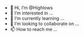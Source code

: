 - 👋 Hi, I’m @Highlows
- 👀 I’m interested in ...
- 🌱 I’m currently learning ...
- 💞️ I’m looking to collaborate on ...
- 📫 How to reach me ...

<!---
Highlows/Highlows is a ✨ special ✨ repository because its `README.md` (this file) appears on your GitHub profile.
You can click the Preview link to take a look at your changes.
--->
